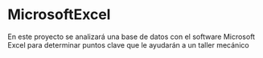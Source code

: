 # MicrosoftExcel
En este proyecto se analizará una base de datos con el software Microsoft Excel para determinar puntos clave que le ayudarán a un taller mecánico
